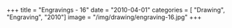 +++
title = "Engravings - 16"
date = "2010-04-01"
categories = [ "Drawing", "Engraving", "2010"]
image = "/img/drawing/engraving-16.jpg"
+++

